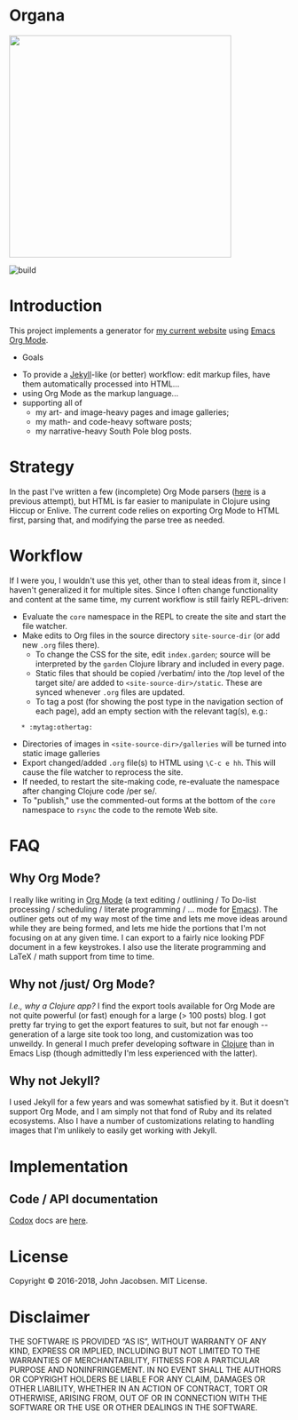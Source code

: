 # Organa

<img src="/organa.png" width="400">

![build](https://github.com/eigenhombre/organaactions/workflows/build.yml/badge.svg)

# Introduction

This project implements a generator for [my current website](http://johnj.com/) using [Emacs Org Mode](http://orgmode.org/).

* Goals

- To provide a [Jekyll](https://jekyllrb.com/)-like (or better) workflow: edit markup files,
  have them automatically processed into HTML...
- using Org Mode as the markup language...
- supporting all of
  - my art- and image-heavy pages and image galleries;
  - my math- and code-heavy software posts;
  - my narrative-heavy South Pole blog posts.

# Strategy

In the past I've written a few (incomplete) Org Mode parsers ([here](https://github.com/eigenhombre/blorg) is a previous attempt), but HTML is far easier to manipulate in Clojure using Hiccup or Enlive.  The current code relies on exporting Org Mode to HTML first, parsing that, and modifying the parse tree as needed.

# Workflow

If I were you, I wouldn't use this yet, other than to steal ideas from it, since I haven't generalized it for multiple sites.  Since I often change functionality and content at the same time, my current workflow is still fairly REPL-driven:

- Evaluate the `core` namespace in the REPL to create the site and start the file watcher.
- Make edits to Org files in the source directory `site-source-dir`
  (or add new `.org` files there).
  - To change the CSS for the site, edit `index.garden`; source will
    be interpreted by the `garden` Clojure library and included in
    every page.
  - Static files that should be copied /verbatim/ into the /top level of the target site/ are added to `<site-source-dir>/static`. These are synced whenever `.org` files are updated.
  - To tag a post (for showing the post type in the navigation section of each page), add an empty section with the relevant tag(s), e.g.:

```
   * :mytag:othertag:
```

  - Directories of images in `<site-source-dir>/galleries` will be
    turned into static image galleries
- Export changed/added `.org` file(s) to HTML using `\C-c e hh`. This
  will cause the file watcher to reprocess the site.
- If needed, to restart the site-making code, re-evaluate the
  namespace after changing Clojure code /per se/.
- To "publish," use the commented-out forms at the bottom of the
  `core` namespace to `rsync` the code to the remote Web site.

# FAQ
## Why Org Mode?

I really like writing in [Org Mode](http://orgmode.org/) (a text editing /
outlining / To Do-list processing / scheduling / literate programming /
... mode for [Emacs](http://www.gnu.org/software/emacs/)).  The outliner gets
out of my way most of the time and lets me move ideas around while they are
being formed, and lets me hide the portions that I'm not focusing on at any
given time.  I can export to a fairly nice looking PDF document in a few
keystrokes.  I also use the literate programming and LaTeX / math support from
time to time.

## Why not /just/ Org Mode?

*I.e., why a Clojure app?*  I find the export tools available for Org Mode are
not quite powerful (or fast) enough for a large (> 100 posts) blog.  I got
pretty far trying to get the export features to suit, but not far enough --
generation of a large site took too long, and customization was too unweildy.
In general I much prefer developing software in [Clojure](http://clojure.org)
than in Emacs Lisp (though admittedly I'm less experienced with the latter).

## Why not Jekyll?

I used Jekyll for a few years and was somewhat satisfied by it.  But it
doesn't support Org Mode, and I am simply not that fond of Ruby and its
related ecosystems.  Also I have a number of customizations relating to
handling images that I'm unlikely to easily get working with Jekyll.

# Implementation

## Code / API documentation

[Codox](https://github.com/weavejester/codox) docs are
[here](https://raw.githack.com/eigenhombre/organa/master/docs/index.html).

# License

Copyright © 2016-2018, John Jacobsen. MIT License.

# Disclaimer

THE SOFTWARE IS PROVIDED “AS IS”, WITHOUT WARRANTY OF ANY KIND, EXPRESS OR
IMPLIED, INCLUDING BUT NOT LIMITED TO THE WARRANTIES OF MERCHANTABILITY,
FITNESS FOR A PARTICULAR PURPOSE AND NONINFRINGEMENT. IN NO EVENT SHALL THE
AUTHORS OR COPYRIGHT HOLDERS BE LIABLE FOR ANY CLAIM, DAMAGES OR OTHER
LIABILITY, WHETHER IN AN ACTION OF CONTRACT, TORT OR OTHERWISE, ARISING FROM,
OUT OF OR IN CONNECTION WITH THE SOFTWARE OR THE USE OR OTHER DEALINGS IN THE
SOFTWARE.
